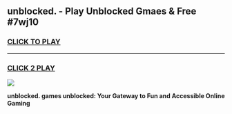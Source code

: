 
## unblocked. - Play Unblocked Gmaes & Free #7wj10
<h3>
<a href="https://news.freeplayer.one?title=unblocked.&ref=24F">CLICK TO PLAY</a></h3>
<hr>

<h3>
<a href="https://news.freeplayer.one?title=unblocked.&ref=24F">CLICK 2 PLAY</a>
  
</h3>

<a href="https://news.freeplayer.one?title=unblocked.&ref=24F/"><img src="https://clearcache.store/games.png"></a>


**unblocked. games unblocked: Your Gateway to Fun and Accessible Online Gaming**
